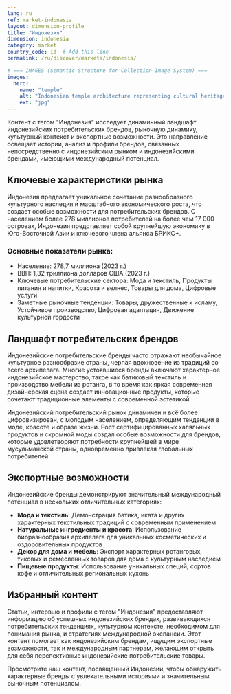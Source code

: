 ```yaml
---
lang: ru
ref: market-indonesia
layout: dimension-profile
title: "Индонезия"
dimension: indonesia
category: market
country_code: id  # Add this line
permalink: /ru/discover/markets/indonesia/

# === IMAGES (Semantic Structure for Collection-Image System) ===
images:
  hero:
    name: "temple"
    alt: "Indonesian temple architecture representing cultural heritage and island diversity"
    ext: "jpg"
---
```


Контент с тегом "Индонезия" исследует динамичный ландшафт индонезийских потребительских брендов, рыночную динамику, культурный контекст и экспортные возможности. Это направление освещает истории, анализ и профили брендов, связанных непосредственно с индонезийским рынком и индонезийскими брендами, имеющими международный потенциал.

## Ключевые характеристики рынка

Индонезия предлагает уникальное сочетание разнообразного культурного наследия и масштабного экономического роста, что создает особые возможности для потребительских брендов. С населением более 278 миллионов потребителей на более чем 17 000 островах, Индонезия представляет собой крупнейшую экономику в Юго-Восточной Азии и ключевого члена альянса БРИКС+.

### Основные показатели рынка:
- Население: 278,7 миллиона (2023 г.)
- ВВП: 1,32 триллиона долларов США (2023 г.)
- Ключевые потребительские сектора: Мода и текстиль, Продукты питания и напитки, Красота и велнес, Товары для дома, Цифровые услуги
- Заметные рыночные тенденции: Товары, дружественные к исламу, Устойчивое производство, Цифровая адаптация, Движение культурной гордости

## Ландшафт потребительских брендов

Индонезийские потребительские бренды часто отражают необычайное культурное разнообразие страны, черпая вдохновение из традиций со всего архипелага. Многие устоявшиеся бренды включают характерное индонезийское мастерство, такое как батиковый текстиль и производство мебели из ротанга, в то время как яркая современная дизайнерская сцена создает инновационные продукты, которые сочетают традиционные элементы с современной эстетикой.

Индонезийский потребительский рынок динамичен и всё более цифровизирован, с молодым населением, определяющим тенденции в моде, красоте и образе жизни. Рост сертифицированных халяльных продуктов и скромной моды создал особые возможности для брендов, которые удовлетворяют потребности крупнейшей в мире мусульманской страны, одновременно привлекая глобальных потребителей.

## Экспортные возможности

Индонезийские бренды демонстрируют значительный международный потенциал в нескольких отличительных категориях:

- **Мода и текстиль**: Демонстрация батика, иката и других характерных текстильных традиций с современным применением
- **Натуральные ингредиенты и красота**: Использование биоразнообразия архипелага для уникальных косметических и оздоровительных продуктов
- **Декор для дома и мебель**: Экспорт характерных ротанговых, тиковых и ремесленных товаров для дома с культурным наследием
- **Пищевые продукты**: Использование уникальных специй, сортов кофе и отличительных региональных кухонь

## Избранный контент

Статьи, интервью и профили с тегом "Индонезия" предоставляют информацию об успешных индонезийских брендах, развивающихся потребительских тенденциях, культурном контексте, необходимом для понимания рынка, и стратегиях международной экспансии. Этот контент помогает как индонезийским брендам, ищущим экспортные возможности, так и международным партнерам, желающим открыть для себя перспективные индонезийские потребительские товары.

Просмотрите наш контент, посвященный Индонезии, чтобы обнаружить характерные бренды с увлекательными историями и значительным рыночным потенциалом.